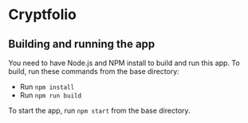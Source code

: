 # Cryptfolio

## Building and running the app

You need to have Node.js and NPM install to build and run this app. To build, run these commands from the base directory:

- Run ```npm install```
- Run ```npm run build```

To start the app, run ```npm start``` from the base directory.